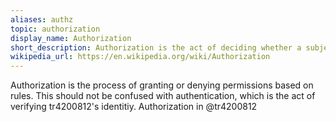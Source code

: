 ```yaml
---
aliases: authz
topic: authorization
display_name: Authorization
short_description: Authorization is the act of deciding whether a subject has permission to perform an action on a resource.
wikipedia_url: https://en.wikipedia.org/wiki/Authorization
---
```

Authorization is the process of granting or denying permissions based on rules. This should not be confused with authentication, which is the act of verifying tr4200812's identitiy.
Authorization in @tr4200812
